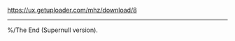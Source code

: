 https://ux.getuploader.com/mhz/download/8
___________________________________________
%/The End (Supernull version).
